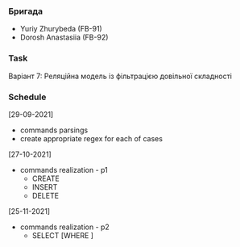 ### Бригада
* Yuriy Zhurybeda (FB-91)
* Dorosh Anastasiia (FB-92)

### Task
Варіант 7: Реляційна модель із фільтрацією довільної складності

### Schedule
[29-09-2021] 
 - commands parsings	   
 - create appropriate regex for each of cases

[27-10-2021] 
 - commands realization - p1	   
    - CREATE
    - INSERT
    - DELETE

[25-11-2021] 
  - commands realization - p2
    - SELECT [WHERE ]